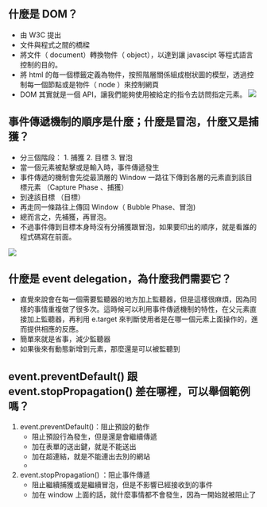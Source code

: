 ## 什麼是 DOM？
* 由 W3C 提出
* 文件與程式之間的橋樑
* 將文件（ document）轉換物件（ object），以達到讓 javascipt 等程式語言控制的目的。
* 將 html 的毎一個標籤定義為物件，按照階層關係組成樹狀圖的模型，透過控制每一個節點或是物件（ node ）來控制網頁
* DOM 其實就是一個 API，讓我們能夠使用被給定的指令去訪問指定元素。
![](https://upload.wikimedia.org/wikipedia/commons/5/5a/DOM-model.svg)

## 事件傳遞機制的順序是什麼；什麼是冒泡，什麼又是捕獲？

* 分三個階段： 1. 捕獲 2. 目標 3. 冒泡
* 當一個元素被點擊或是輸入時，事件傳遞發生
* 事件傳遞的機制會先從最頂層的 Window 一路往下傳到各層的元素直到該目標元素 （Capture Phase 、捕獲）
* 到達該目標 （目標）
* 再走同一條路往上傳回 Window（ Bubble Phase、冒泡)
* 總而言之，先補獲，再冒泡。
* 不過事件傳到目標本身時沒有分捕獲跟冒泡，如果要印出的順序，就是看誰的程式碼寫在前面。

![](https://camo.githubusercontent.com/3b68e2eaad286f88424c8c06ac35d52d95b5ba8815306a4fea79f780aa7895ff/68747470733a2f2f7777772e77332e6f72672f54522f444f4d2d4c6576656c2d332d4576656e74732f696d616765732f6576656e74666c6f772e737667)
## 什麼是 event delegation，為什麼我們需要它？
* 直覺來說會在每一個需要監聽器的地方加上監聽器，但是這樣很麻煩，因為同樣的事情重複做了很多次。這時候可以利用事件傳遞機制的特性，在父元素直接加上監聽器，再利用 e.target 來判斷使用者是在哪一個元素上面操作的，進而提供相應的反應。
* 簡單來就是省事，減少監聽器
* 如果後來有動態新增到元素，那麼還是可以被監聽到

## event.preventDefault() 跟 event.stopPropagation() 差在哪裡，可以舉個範例嗎？

1. event.preventDefault()：阻止預設的動作
	* 阻止預設行為發生，但是還是會繼續傳遞
	* 加在表單的送出鍵，就是不能送出
	* 加在超連結，就是不能連出去別的網站
	* 
2. event.stopPropagation() ：阻止事件傳遞
	* 阻止繼續捕獲或是繼續冒泡，但是不影響已經接收到的事件
	* 加在 window 上面的話，就什麼事情都不會發生，因為一開始就被阻止了
	